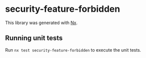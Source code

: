 # security-feature-forbidden

This library was generated with [Nx](https://nx.dev).

## Running unit tests

Run `nx test security-feature-forbidden` to execute the unit tests.
